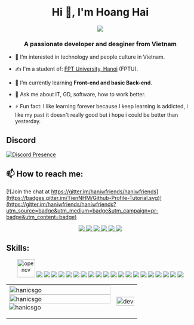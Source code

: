 <h1 align="center">Hi 👋, I'm Hoang Hai</h1>
<p align="center"><img src="https://img.icons8.com/color/48/000000/vietnam-circular.png"/></p>
<h3 align="center">A passionate developer and desginer from Vietnam </h3>

- 👀 I’m interested in technology and people culture in Vietnam.

- ✍ I'm a student of: [FPT University, Hanoi]([https://daihoc.fpt.edu.vn/tag/fptu/](https://daihoc.fpt.edu.vn/tag/fptu/)) (FPTU).

- 🌱 I’m currently learning **Front-end and basic Back-end**.

- 💬 Ask me about IT, GD, software, how to work better.

- ⚡ Fun fact: I like learning forever because I keep learning is addicted, i like my past it doesn't really good but i hope i could be better than yesterday.

## Discord

[![Discord Presence](https://lanyard.cnrad.dev/api/498819334504710165)](https://discord.com/users/498819334504710165)

## 📫 How to reach me:

[![Join the chat at https://gitter.im/haniwfriends/haniwfriends](https://badges.gitter.im/TienNHM/Github-Profile-Tutorial.svg)](https://gitter.im/haniwfriends/haniwfriends?utm_source=badge&utm_medium=badge&utm_campaign=pr-badge&utm_content=badge)

<p align="center">
  <a href="https://www.facebook.com/24kblossom" alt="Facebook">
    <img src="https://img.icons8.com/fluent/48/000000/facebook-new.png" target="_blank" />
  </a> 
  <a href="https://www.instagram.com/haniwasmistake" alt="Instagram">
    <img src="https://img.icons8.com/fluent/48/000000/instagram-new.png"/>
  </a>
  <a href="https://www.behance.net/sogoodtobebad" alt="Behance">
    <img src="https://img.icons8.com/fluent/48/000000/behance.png"/>
  </a>
  <a href="https://github.com/hanicsgo" alt="Github">
    <img src="https://img.icons8.com/fluent/48/000000/github.png"/>
  </a> 
  <a href="https://www.youtube.com/channel/UCGTbKB8V3xL0P9k5RgtVa6w" alt="Youtube channel" target="_blank" >
    <img src="https://img.icons8.com/fluent/48/000000/youtube-play.png"/>
  </a>
  <a href="mailto:haigtasan@gmail.com" alt="Email">
    <img src="https://img.icons8.com/fluent/48/000000/mailing.png"/>
  </a>
</p>

## Skills:
<p align="center">
  <img src="https://www.vectorlogo.zone/logos/opencv/opencv-icon.svg" alt="opencv" width="48" height="48"/>
  <img src="https://user-images.githubusercontent.com/62583627/215037994-d55d2788-8911-4eba-970c-a92b8586f8d4.png"/>
  <img src="https://img.icons8.com/color/48/000000/microsoft-sql-server.png"/>
  <img src="https://img.icons8.com/color/48/000000/microsoft-sql-server.png"/>
  <img src="https://img.icons8.com/color/48/000000/microsoft-sql-server.png"/>
  <img src="https://img.icons8.com/color/48/000000/microsoft-sql-server.png"/>
  <img src="https://img.icons8.com/color/48/000000/microsoft-sql-server.png"/>
  <img src="https://img.icons8.com/color/48/000000/microsoft-sql-server.png"/>
  <img src="https://img.icons8.com/color/48/000000/microsoft-sql-server.png"/>
  <img src="https://img.icons8.com/color/48/000000/microsoft-sql-server.png"/>
  <img src="https://img.icons8.com/color/48/000000/microsoft-sql-server.png"/>
  <img src="https://img.icons8.com/color/48/000000/microsoft-sql-server.png"/>
  <img src="https://img.icons8.com/color/48/000000/mysql-logo.png"/>
  <img src="https://img.icons8.com/color/48/000000/git.png"/>
  <img src="https://img.icons8.com/color/48/000000/github-2.png"/>
  <img src="https://img.icons8.com/color/48/000000/visual-studio-code-2019.png"/>
  <img src="https://img.icons8.com/color/48/000000/adobe-photoshop--v1.png"/>
  <img src="https://img.icons8.com/color/48/000000/adobe-illustrator--v1.png"/>
  <img src="https://img.icons8.com/color/48/000000/adobe-premiere-pro--v1.png"/>
  <img src="https://img.icons8.com/color/48/000000/adobe-after-effects--v1.png"/>
  <img src="https://img.icons8.com/color/48/000000/adobe-lightroom--v1.png"/>
</p>

<table style="width:100%;">
  <tr>
    <td>
      <img src="https://github-readme-stats.vercel.app/api/top-langs/?username=hanicsgo&bg_color=FFFFFF00&text_color=179fa3&layout=compact&hide=CSS&langs_count=10&custom_title=Top%20ngôn%20ngữ%20được%20dùng" alt="hanicsgo" width="100%"/>
      <img src="https://github-readme-stats.vercel.app/api?username=hanicsgo&bg_color=FFFFFF00&text_color=179fa3&show_icons=true&count_private=true&include_all_commits=true&custom_title=Hoạt%20động%20trên%20Github" alt="hanicsgo" width="100%"/>
      <img align="center" src="https://github-readme-stats.vercel.app/api?username=hanicsgo&show_icons=true&locale=en&theme=tokyonight" alt="hanicsgo"/></p>
    </td>
    <td>
      <p align="center"> 
        <img src="https://cdn.dribbble.com/users/1059583/screenshots/4171367/coding-freak.gif" alt="dev" width="100%"/>
      </p>
    </td>
  </tr>
</table>
</p>
